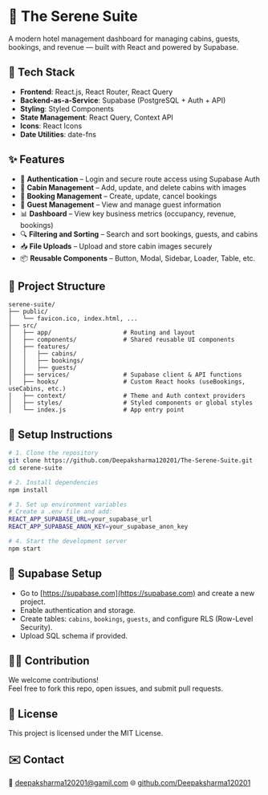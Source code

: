 # 🏨 The Serene Suite

A modern hotel management dashboard for managing cabins, guests, bookings, and revenue — built with React and powered by Supabase.

## 🚀 Tech Stack

- **Frontend**: React.js, React Router, React Query
- **Backend-as-a-Service**: Supabase (PostgreSQL + Auth + API)
- **Styling**: Styled Components
- **State Management**: React Query, Context API
- **Icons**: React Icons
- **Date Utilities**: date-fns

## ✨ Features

- 🔐 **Authentication** – Login and secure route access using Supabase Auth
- 🧳 **Cabin Management** – Add, update, and delete cabins with images
- 📆 **Booking Management** – Create, update, cancel bookings
- 👥 **Guest Management** – View and manage guest information
- 📊 **Dashboard** – View key business metrics (occupancy, revenue, bookings)
- 🔍 **Filtering and Sorting** – Search and sort bookings, guests, and cabins
- 📥 **File Uploads** – Upload and store cabin images securely
- 📦 **Reusable Components** – Button, Modal, Sidebar, Loader, Table, etc.

## 📁 Project Structure

```
serene-suite/
├── public/
│   └── favicon.ico, index.html, ...
├── src/
│   ├── app/                    # Routing and layout
│   ├── components/             # Shared reusable UI components
│   ├── features/
│   │   ├── cabins/
│   │   ├── bookings/
│   │   ├── guests/
│   ├── services/               # Supabase client & API functions
│   ├── hooks/                  # Custom React hooks (useBookings, useCabins, etc.)
│   ├── context/                # Theme and Auth context providers
│   ├── styles/                 # Styled components or global styles
│   └── index.js                # App entry point
```

## 🧪 Setup Instructions

```bash
# 1. Clone the repository
git clone https://github.com/Deepaksharma120201/The-Serene-Suite.git
cd serene-suite

# 2. Install dependencies
npm install

# 3. Set up environment variables
# Create a .env file and add:
REACT_APP_SUPABASE_URL=your_supabase_url
REACT_APP_SUPABASE_ANON_KEY=your_supabase_anon_key

# 4. Start the development server
npm start
```

## 🔑 Supabase Setup

- Go to [https://supabase.com](https://supabase.com) and create a new project.
- Enable authentication and storage.
- Create tables: `cabins`, `bookings`, `guests`, and configure RLS (Row-Level Security).
- Upload SQL schema if provided.

## 🙋‍♀️ Contribution

We welcome contributions!  
Feel free to fork this repo, open issues, and submit pull requests.

## 📜 License

This project is licensed under the MIT License.

## ✉️ Contact

📧 deepaksharma120201@gamil.com
🌐 [github.com/Deepaksharma120201](https://github.com/Deepaksharma120201)
